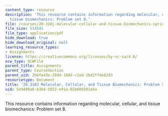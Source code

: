 ```yaml
---
content_type: resource
description: 'This resource contains information regarding molecular, cellular, and
  tissue biomechanics: Problem set 8.'
file: /courses/20-310j-molecular-cellular-and-tissue-biomechanics-spring-2015/5e9409a6b3b45022e91a02b609201e6a_MIT20_310JS15_PS8.pdf
file_size: 514541
file_type: application/pdf
hide_download: true
hide_download_original: null
learning_resource_types:
- Assignments
license: https://creativecommons.org/licenses/by-nc-sa/4.0/
ocw_type: OCWFile
parent_title: Assignments
parent_type: CourseSection
parent_uid: 2b6fe43e-289d-188d-c3ad-2bd2ffde82d3
resourcetype: Document
title: '20.310J Molecular, Cellular, and Tissue Biomechanics: Problem Set 8'
uid: 5e9409a6-b3b4-5022-e91a-02b609201e6a
---
```

This resource contains information regarding molecular, cellular, and tissue biomechanics: Problem set 8.